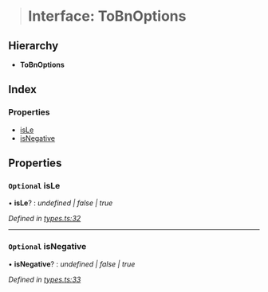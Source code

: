 > # Interface: ToBnOptions

## Hierarchy

* **ToBnOptions**

## Index

### Properties

* [isLe](_types_.tobnoptions.md#optional-isle)
* [isNegative](_types_.tobnoptions.md#optional-isnegative)

## Properties

### `Optional` isLe

• **isLe**? : *undefined | false | true*

*Defined in [types.ts:32](https://github.com/polkadot-js/common/blob/22e76c1/packages/util/src/types.ts#L32)*

___

### `Optional` isNegative

• **isNegative**? : *undefined | false | true*

*Defined in [types.ts:33](https://github.com/polkadot-js/common/blob/22e76c1/packages/util/src/types.ts#L33)*